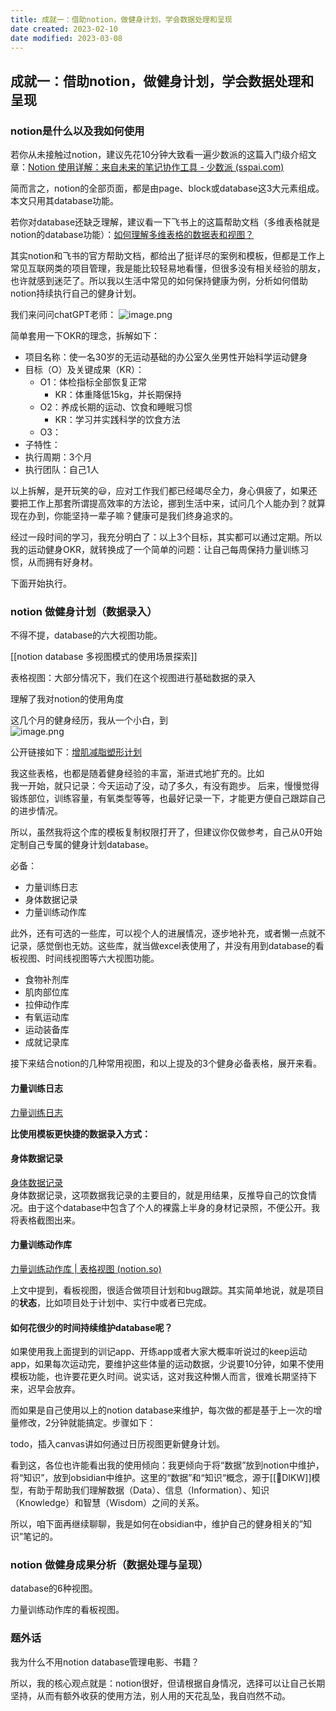 ```yaml
---
title: 成就一：借助notion，做健身计划，学会数据处理和呈现
date created: 2023-02-10
date modified: 2023-03-08
---
```


## 成就一：借助notion，做健身计划，学会数据处理和呈现

### notion是什么以及我如何使用

若你从未接触过notion，建议先花10分钟大致看一遍少数派的这篇入门级介绍文章：[Notion 使用详解：来自未来的笔记协作工具 - 少数派 (sspai.com)](https://sspai.com/post/52176)

简而言之，notion的全部页面，都是由page、block或database这3大元素组成。本文只用其database功能。

若你对database还缺乏理解，建议看一下飞书上的这篇帮助文档（多维表格就是notion的database功能）：[如何理解多维表格的数据表和视图？](https://www.larksuite.com/hc/zh-CN/articles/360048488253)

其实notion和飞书的官方帮助文档，都给出了挺详尽的案例和模板，但都是工作上常见互联网类的项目管理，我是能比较轻易地看懂，但很多没有相关经验的朋友，也许就感到迷茫了。所以我以生活中常见的如何保持健康为例，分析如何借助notion持续执行自己的健身计划。

我们来问问chatGPT老师：
![image.png](https://img.oldwinter.top/202302102154094.png)

简单套用一下OKR的理念，拆解如下：

- 项目名称：使一名30岁的无运动基础的办公室久坐男性开始科学运动健身
- 目标（O）及关键成果（KR）：
	- O1：体检指标全部恢复正常
		- KR：体重降低15kg，并长期保持
	- O2：养成长期的运动、饮食和睡眠习惯
		- KR：学习并实践科学的饮食方法
	- O3：
- 子特性：
- 执行周期：3个月
- 执行团队：自己1人

以上拆解，是开玩笑的😃，应对工作我们都已经竭尽全力，身心俱疲了，如果还要把工作上那套所谓提高效率的方法论，挪到生活中来，试问几个人能办到？就算现在办到，你能坚持一辈子嘛？健康可是我们终身追求的。

经过一段时间的学习，我充分明白了：以上3个目标，其实都可以通过定期。所以我的运动健身OKR，就转换成了一个简单的问题：让自己每周保持力量训练习惯，从而拥有好身材。

下面开始执行。

### notion 做健身计划（数据录入）

不得不提，database的六大视图功能。

[[notion database 多视图模式的使用场景探索]]

表格视图：大部分情况下，我们在这个视图进行基础数据的录入

理解了我对notion的使用角度

这几个月的健身经历，我从一个小白，到  
![image.png](https://img.oldwinter.top/202302091811676.png)

公开链接如下：[增肌减脂塑形计划](https://www.notion.so/oldwinter/d25c765455e640dda01de833db0d2c38?pvs=4)

我这些表格，也都是随着健身经验的丰富，渐进式地扩充的。比如  
我一开始，就只记录：今天运动了没，动了多久，有没有跑步。
后来，慢慢觉得锻炼部位，训练容量，有氧类型等等，也最好记录一下，才能更方便自己跟踪自己的进步情况。

所以，虽然我将这个库的模板复制权限打开了，但建议你仅做参考，自己从0开始定制自己专属的健身计划database。

必备：

- 力量训练日志
- 身体数据记录
- 力量训练动作库

此外，还有可选的一些库，可以视个人的进展情况，逐步地补充，或者懒一点就不记录，感觉倒也无妨。这些库，就当做excel表使用了，并没有用到database的看板视图、时间线视图等六大视图功能。

- 食物补剂库
- 肌肉部位库
- 拉伸动作库
- 有氧运动库
- 运动装备库
- 成就记录库

接下来结合notion的几种常用视图，和以上提及的3个健身必备表格，展开来看。

#### 力量训练日志

[力量训练日志](https://oldwinter.notion.site/b7da4cf36173497e96e25461aa701d8d?v=98d19659895c460aaab4c23670b22755)

**比使用模板更快捷的数据录入方式：**

#### 身体数据记录

[身体数据记录](https://www.notion.so/oldwinter/8d3f232574eb401d9ead184d114e604f?v=4543d8cc6d5149cc9f69d9cec268465d)  
身体数据记录，这项数据我记录的主要目的，就是用结果，反推导自己的饮食情况。由于这个database中包含了个人的裸露上半身的身材记录照，不便公开。我将表格截图出来。

#### 力量训练动作库

[力量训练动作库 | 表格视图 (notion.so)](https://www.notion.so/oldwinter/05d0aed1bff74f35b64f5807f009b514?v=6978a456a7114c4d8fa53fb183d68742)

上文中提到，看板视图，很适合做项目计划和bug跟踪。其实简单地说，就是项目的**状态**，比如项目处于计划中、实行中或者已完成。

#### 如何花很少的时间持续维护database呢？

如果使用我上面提到的训记app、开练app或者大家大概率听说过的keep运动app，如果每次运动完，要维护这些体量的运动数据，少说要10分钟，如果不使用模板功能，也许要花更久时间。说实话，这对我这种懒人而言，很难长期坚持下来，迟早会放弃。

而如果是自己使用以上的notion database来维护，每次做的都是基于上一次的增量修改，2分钟就能搞定。步骤如下：

todo，插入canvas讲如何通过日历视图更新健身计划。

看到这，各位也许能看出我的使用倾向：我更倾向于将“数据”放到notion中维护，将“知识”，放到obsidian中维护。这里的“数据”和“知识“概念，源于[[🔡DIKW]]模型，有助于帮助我们理解数据（Data）、信息（Information）、知识（Knowledge）和智慧（Wisdom）之间的关系。

所以，咱下面再继续聊聊，我是如何在obsidian中，维护自己的健身相关的”知识”笔记的。

### notion 做健身成果分析（数据处理与呈现）

database的6种视图。

力量训练动作库的看板视图。

### 题外话

我为什么不用notion database管理电影、书籍？

所以，我的核心观点就是：notion很好，但请根据自身情况，选择可以让自己长期坚持，从而有额外收获的使用方法，别人用的天花乱坠，我自岿然不动。
